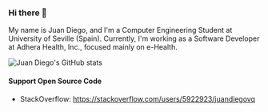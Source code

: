 ### Hi there 👋

My name is Juan Diego, and I'm a Computer Engineering Student at University of Seville (Spain). Currently, I'm working as a Software Developer at Adhera Health, Inc., focused mainly on e-Health.

<!--
**juandiegovqdev/juandiegovqdev** is a ✨ _special_ ✨ repository because its `README.md` (this file) appears on your GitHub profile.

Here are some ideas to get you started:

- 🔭 I’m currently working on ...
- 🌱 I’m currently learning ...
- 👯 I’m looking to collaborate on ...
- 🤔 I’m looking for help with ...
- 💬 Ask me about ...
- 📫 How to reach me: ...
- 😄 Pronouns: ...
- ⚡ Fun fact: ...
-->

![Juan Diego's GitHub stats](https://github-readme-stats.vercel.app/api?username=juandiegovqdev)

#### Support Open Source Code
- StackOverflow: https://stackoverflow.com/users/5922923/juandiegovq
